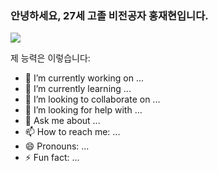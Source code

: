 ### 안녕하세요, 27세 고졸 비전공자 홍재현입니다.
<img src="https://img.shields.io/badge/-Javascript-F7DF1E?style=flat&logo=Javascript"/>

제 능력은 이렇습니다:

- 🔭 I’m currently working on ...
- 🌱 I’m currently learning ...
- 👯 I’m looking to collaborate on ...
- 🤔 I’m looking for help with ...
- 💬 Ask me about ...
- 📫 How to reach me: ...
- 😄 Pronouns: ...
- ⚡ Fun fact: ...
